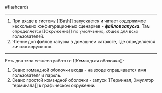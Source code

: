 #flashcards 
***
1. При входе в систему [[Bash]] запускается и читает содержимое нескольких конфигурационных сценариев - ***файлов запуска***. Там определяется [[Окружение]] по умолчанию, общее для всех пользователей.
2. Чтение доп файлов запуска в домашнем каталоге, где определяется личное окружение.
***
Есть два типа сеансов работы с [[Командная оболочка]]:
1. Сеанс командной оболочки входа - на входе спрашивается имя пользователя и пароль.
2. Сеанс простой командной оболочки - запуск [[Терминал, Эмулятор терминала]] в графическом окружении.